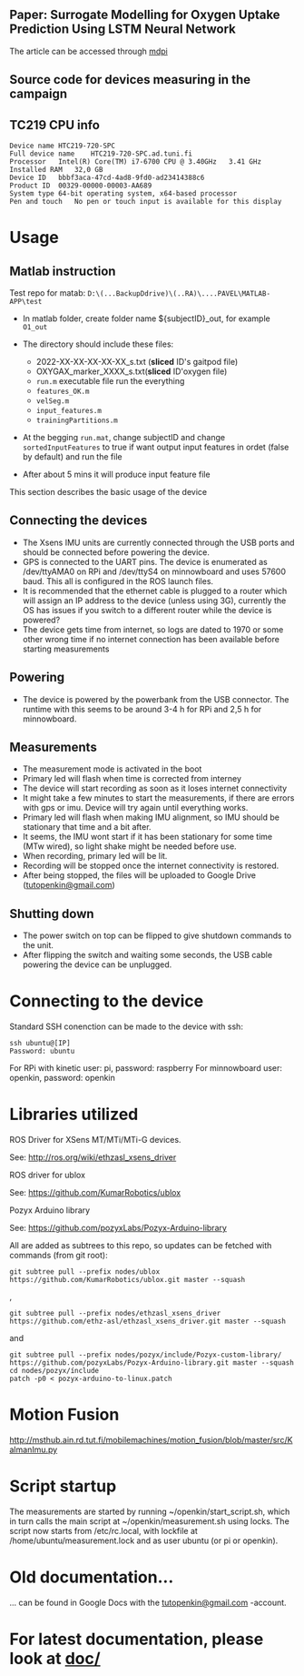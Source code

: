 ## Paper: **Surrogate Modelling for Oxygen Uptake Prediction Using LSTM Neural Network**

The article can be accessed through [mdpi](https://www.mdpi.com/1424-8220/23/4/2249)

## Source code for devices measuring in the campaign

## TC219 CPU info

```
Device name	HTC219-720-SPC
Full device name	HTC219-720-SPC.ad.tuni.fi
Processor	Intel(R) Core(TM) i7-6700 CPU @ 3.40GHz   3.41 GHz
Installed RAM	32,0 GB
Device ID	bbbf3aca-47cd-4ad8-9fd0-ad23414388c6
Product ID	00329-00000-00003-AA689
System type	64-bit operating system, x64-based processor
Pen and touch	No pen or touch input is available for this display
```

# Usage

## Matlab instruction

Test repo for matab: `D:\(...BackupDdrive)\(..RA)\....PAVEL\MATLAB-APP\test`

- In matlab folder, create folder name ${subjectID}_out, for example `O1_out`
- The directory should include these files:
  * 2022-XX-XX-XX-XX-XX_s.txt (**sliced** ID's gaitpod file)
  * OXYGAX_marker_XXXX_s.txt(**sliced** ID'oxygen file)
  * `run.m` executable file run the everything
  * `features_OK.m`
  * `velSeg.m`
  * `input_features.m`
  * `trainingPartitions.m`
  
- At the begging `run.mat`, change subjectID and change `sortedInputFeatures` to true if want output input features in ordet (false by default) and run the file
- After about 5 mins it will produce input feature file


This section describes the basic usage of the device

## Connecting the devices
* The Xsens IMU units are currently connected through the USB ports and should be connected before powering the device.
* GPS is connected to the UART pins. The device is enumerated as /dev/ttyAMA0 on RPi and /dev/ttyS4 on minnowboard and uses 57600 baud. This all is configured in the ROS launch files.
* It is recommended that the ethernet cable is plugged to a router which will assign an IP address to the device (unless using 3G), currently the OS has issues if you switch to a different router while the device is powered?
* The device gets time from internet, so logs are dated to 1970 or some other wrong time if no internet connection has been available before starting measurements

## Powering
* The device is powered by the powerbank from the USB connector. The runtime with this seems to be around 3-4 h for RPi and 2,5 h for minnowboard.

## Measurements
* The measurement mode is activated in the boot
* Primary led will flash when time is corrected from interney
* The device will start recording as soon as it loses internet connectivity
* It might take a few minutes to start the measurements, if there are errors with gps or imu. Device will try again until everything works.
* Primary led will flash when making IMU alignment, so IMU should be stationary that time and a bit after.
* It seems, the IMU wont start if it has been stationary for some time (MTw wired), so light shake might be needed before use.
* When recording, primary led will be lit.
* Recording will be stopped once the internet connectivity is restored.
* After being stopped, the files will be uploaded to Google Drive (tutopenkin@gmail.com)

## Shutting down
* The power switch on top can be flipped to give shutdown commands to the unit.
* After flipping the switch and waiting some seconds, the USB cable powering the device can be unplugged.

# Connecting to the device
Standard SSH conenction can be made to the device with ssh:

    ssh ubuntu@[IP]
    Password: ubuntu

For RPi with kinetic user: pi, password: raspberry
For minnowboard user: openkin, password: openkin

# Libraries utilized

ROS Driver for XSens MT/MTi/MTi-G devices.

See: http://ros.org/wiki/ethzasl_xsens_driver

ROS driver for ublox

See: https://github.com/KumarRobotics/ublox

Pozyx Arduino library

See: https://github.com/pozyxLabs/Pozyx-Arduino-library

All are added as subtrees to this repo, so updates can be fetched with commands (from git root):

```
git subtree pull --prefix nodes/ublox https://github.com/KumarRobotics/ublox.git master --squash
```
,

```
git subtree pull --prefix nodes/ethzasl_xsens_driver https://github.com/ethz-asl/ethzasl_xsens_driver.git master --squash
```
and
```
git subtree pull --prefix nodes/pozyx/include/Pozyx-custom-library/ https://github.com/pozyxLabs/Pozyx-Arduino-library.git master --squash
cd nodes/pozyx/ínclude
patch -p0 < pozyx-arduino-to-linux.patch
```

# Motion Fusion

http://msthub.ain.rd.tut.fi/mobilemachines/motion_fusion/blob/master/src/KalmanImu.py


# Script startup
The measurements are started by running ~/openkin/start_script.sh, which in turn calls the main script at ~/openkin/measurement.sh using locks.
The script now starts from /etc/rc.local, with lockfile at /home/ubuntu/measurement.lock and as user ubuntu (or pi or openkin).

# Old documentation...
... can be found in Google Docs with the tutopenkin@gmail.com -account.

# For latest documentation, please look at [doc/](doc/)
